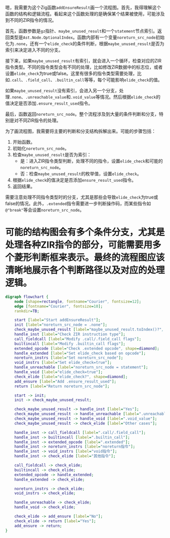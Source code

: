 嗯，我需要为这个Zig函数`addEnsureResult`画一个流程图。首先，我得理解这个函数的结构和逻辑流程。看起来这个函数处理的是确保某个结果被使用，可能涉及到不同的ZIR指令的情况。

首先，函数参数是`gz`指针、`maybe_unused_result`和一个`statement`节点索引。返回类型是`Ast.Node.OptionalIndex`。函数内部有一个变量`noreturn_src_node`初始化为`.none`，还有一个`elide_check`的条件判断，根据`maybe_unused_result`是否为索引来决定进入不同的分支。

接下来，如果`maybe_unused_result`有索引，就会进入一个循环，检查对应的ZIR指令类型。不同的指令类型会有不同的处理，比如修改ZIR数据中的标志位，或者设置`elide_check`为true或false。这里有很多的指令类型需要处理，比如`.call`、`.field_call`、`.builtin_call`等等，每个可能影响`elide_check`的值。

如果`maybe_unused_result`没有索引，会进入另一个分支，处理`.none`、`.unreachable_value`和`.void_value`等情况。然后根据`elide_check`的值决定是否添加`.ensure_result_used`指令。

最后，函数返回`noreturn_src_node`。整个流程涉及到大量的条件判断和分支，特别是对不同ZIR指令的处理。

为了画流程图，我需要将主要的判断和分支结构拆解出来。可能的步骤包括：

1. 开始函数。
2. 初始化`noreturn_src_node`。
3. 检查`maybe_unused_result`是否为索引：
   - 是：进入ZIR指令类型判断，处理不同的指令，设置`elide_check`和可能的`noreturn_src_node`。
   - 否：检查`maybe_unused_result`的枚举值，设置`elide_check`。
4. 根据`elide_check`的值决定是否添加`ensure_result_used`指令。
5. 返回结果。

需要注意处理不同指令类型时的分支，尤其是那些会导致`elide_check`为true或false的情况。此外，`.extended`指令需要进一步判断操作码，而某些指令如`@"break"`等会设置`noreturn_src_node`。

可能的结构图会有多个条件分支，尤其是处理各种ZIR指令的部分，可能需要用多个菱形判断框来表示。最终的流程图应该清晰地展示各个判断路径以及对应的处理逻辑。
================================================
```dot
digraph flowchart {
    node [shape=rectangle, fontname="Courier", fontsize=12];
    edge [fontname="Courier", fontsize=10];
    rankdir=TB;

    start [label="Start addEnsureResult"];
    init [label="noreturn_src_node = .none"];
    check_maybe_unused_result [label="maybe_unused_result.toIndex()?", shape=diamond];
    handle_inst [label="Check ZIR instruction type"];
    call_fieldcall [label="Modify .call/.field_call flags"];
    builtincall [label="Modify .builtin_call flags"];
    extended_opcode [label="Check .extended opcode", shape=diamond];
    handle_extended [label="Set elide_check based on opcode"];
    noreturn_instrs [label="Set noreturn_src_node"];
    void_instrs [label="Set elide_check=true"];
    handle_unreachable [label="noreturn_src_node = statement"];
    handle_void [label="elide_check=true"];
    check_elide [label="elide_check?", shape=diamond];
    add_ensure [label="Add .ensure_result_used"];
    return [label="Return noreturn_src_node"];

    start -> init;
    init -> check_maybe_unused_result;

    check_maybe_unused_result -> handle_inst [label="Yes"];
    check_maybe_unused_result -> handle_unreachable [label=".unreachable_value"];
    check_maybe_unused_result -> handle_void [label=".void_value"];
    check_maybe_unused_result -> check_elide [label="Other cases"];

    handle_inst -> call_fieldcall [label=".call/.field_call"];
    handle_inst -> builtincall [label=".builtin_call"];
    handle_inst -> extended_opcode [label=".extended"];
    handle_inst -> noreturn_instrs [label="noreturn指令"];
    handle_inst -> void_instrs [label="void指令"];
    handle_inst -> check_elide [label="其他指令"];

    call_fieldcall -> check_elide;
    builtincall -> check_elide;
    extended_opcode -> handle_extended;
    handle_extended -> check_elide;

    noreturn_instrs -> check_elide;
    void_instrs -> check_elide;

    handle_unreachable -> check_elide;
    handle_void -> check_elide;

    check_elide -> add_ensure [label="No"];
    check_elide -> return [label="Yes"];
    add_ensure -> return;
}
```